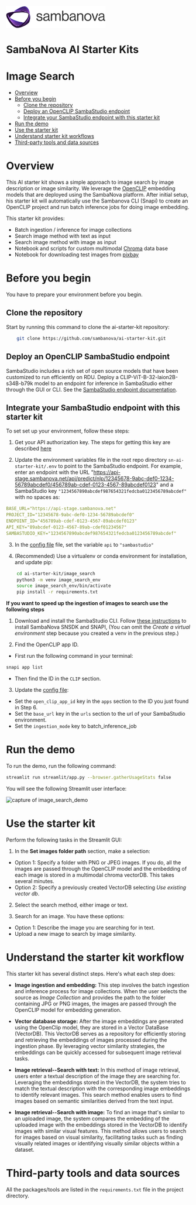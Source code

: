 <a href="https://sambanova.ai/">
<picture>
  <source media="(prefers-color-scheme: dark)" srcset="../images/SambaNova-light-logo-1.png" height="60">
  <img alt="SambaNova logo" src="../images/SambaNova-dark-logo-1.png" height="60">
</picture>
</a>

SambaNova AI Starter Kits
====================
# Image Search
<!-- TOC -->
- [Overview](#overview)
- [Before you begin](#before-you-begin)
    - [Clone the repository](#clone-the-repository)
    - [Deploy an OpenCLIP SambaStudio endpoint](#deploy-an-openclip-sambastudio-endpoint)
    - [Integrate your SambaStudio endpoint with this starter kit](#integrate-your-sambastudio-endpoint-with-this-starter-kit)
- [Run the demo](#run-the-demo)
- [Use the starter kit](#use-the-starter-kit)
- [Understand starter kit workflows](#understand-the-starter-kit-workflow)
- [Third-party tools and data sources](#third-party-tools-and-data-sources)

<!-- /TOC -->


# Overview 

This AI starter kit shows a simple approach to image search by image description or image similarity. We leverage the [OpenCLIP](https://github.com/mlfoundations/open_clip) embedding models that are deployed using the SambaNova platform. After initial setup, his starter kit will automatically use the Sambanova CLI (Snapi) to create an OpenCLIP project and run batch inference jobs for doing image embedding.

This starter kit provides:

- Batch ingestion / inference for image collections
- Search image method with text as input
- Search image method with image as input
- Notebook and scripts for custom multimodal [Chroma](https://docs.trychroma.com/multi-modal) data base
- Notebook for downloading test images from [pixbay](https://pixabay.com/)  

# Before you begin

You have to prepare your environment before you begin. 

## Clone the repository

Start by running this command to clone the ai-starter-kit repository: 

```bash
    git clone https://github.com/sambanova/ai-starter-kit.git
```

## Deploy an OpenCLIP SambaStudio endpoint

SambaStudio includes a rich set of open source models that have been customized to run efficiently on RDU. Deploy a CLIP-ViT-B-32-laion2B-s34B-b79k model to an endpoint for inference in SambaStudio either through the GUI or CLI. See the [SambaStudio endpoint documentation](https://docs.sambanova.ai/sambastudio/latest/endpoints.html). 


## Integrate your SambaStudio endpoint with this starter kit

To set set up your environment, follow these steps: 

1. Get your API authorization key. The steps for getting this key are described [here](https://docs.sambanova.ai/sambastudio/latest/cli-setup.html#_acquire_the_api_key)

2. Update the environment variables file in the root repo directory `sn-ai-starter-kit/.env` to point to the SambaStudio endpoint. For example, enter an endpoint with the URL "https://api-stage.sambanova.net/api/predict/nlp/12345678-9abc-def0-1234-56789abcdef0/456789ab-cdef-0123-4567-89abcdef0123" and a SambaStudio key `"1234567890abcdef987654321fedcba0123456789abcdef"` with no spaces as:

```yaml
BASE_URL="https://api-stage.sambanova.net"
PROJECT_ID="12345678-9abc-def0-1234-56789abcdef0"
ENDPOINT_ID="456789ab-cdef-0123-4567-89abcdef0123"
API_KEY="89abcdef-0123-4567-89ab-cdef01234567"
SAMBASTUDIO_KEY="1234567890abcdef987654321fedcba0123456789abcdef"
```
3. In the [config file](./config.yaml) file, set the variable `api` to `"sambastudio"`    

4. (Recommended) Use a virtualenv or conda environment for installation, and update pip:
```bash
    cd ai-starter-kit/image_search
    python3 -m venv image_search_env
    source image_search_env/bin/activate
    pip install -r requirements.txt
```

**If you want to speed up the ingestion of images to search use the following steps**

1. Download and install the SambaStudio CLI. Follow [these instructions](https://docs.sambanova.ai/sambastudio/latest/cli-setup.html) to install SambaNova SNSDK and SNAPI, (You can omit the *Create a virtual environment* step because you created a venv in the previous step.)

2. Find the OpenCLIP app ID. 
* First run the following command in your terminal:  
```bash
snapi app list 
```
* Then find the ID in the ```CLIP``` section.

3. Update the  [config file](./config.yaml):
* Set the `open_clip_app_id` key in the `apps` section to the ID you just found in Step 6. 
* Set the `base_url` key in the `urls` section to the url of your SambaStudio environment.
* Set the `ingestion_mode` key to batch_inference_job


# Run the demo

To run the demo, run the following command:

```bash
streamlit run streamlit/app.py --browser.gatherUsageStats false  
```

You will see the following Streamlit user interface:

![capture of image_search_demo](./docs/image_search.png)


# Use the starter kit 

Perform the following tasks in the Streamlit GUI:

1. In the **Set images folder path** section, make a selection: 
* Option 1: Specify a folder with PNG or JPEG images. If you do, all the images are passed through the OpenCLIP model and the embedding of each image is stored in a multimodal chroma vectorDB. This takes several minutes.
* Option 2: Specify a previously created VectorDB selecting *Use existing vector db*.

2. Select the search method, either image or text.

3. Search for an image. You have these options: 
* Option 1: Describe the image you are searching for in text.
* Upload a new image to search by image similarity.

# Understand the starter kit workflow

This starter kit has several distinct steps. Here's what each step does: 

* **Image ingestion and embedding:** This step involves the batch ingestion and inference process for image collections. When the user selects the source as *Image Collection* and provides the path to the folder containing JPG or PNG images, the images are passed through the OpenCLIP model for embedding generation.

* **Vector database storage:** After the image embeddings are generated using the OpenClip model, they are stored in a Vector DataBase (VectorDB). This VectorDB serves as a repository for efficiently storing and retrieving the embeddings of images processed during the ingestion phase. By leveraging vector similarity strategies, the embeddings can be quickly accessed for subsequent image retrieval tasks.

* **Image retrieval--Search with text:** In this method of image retrieval, users enter a textual description of the image they are searching for. Leveraging the embeddings stored in the VectorDB, the system tries to match the textual description with the corresponding image embeddings to identify relevant images. This search method enables users to find images based on semantic similarities derived from the text input.

* **Image retrieval--Search with image:** To find an image that's similar to an uploaded image, the system compares the embedding of the uploaded image with the embeddings stored in the VectorDB to identify images with similar visual features. This method allows users to search for images based on visual similarity, facilitating tasks such as finding visually related images or identifying visually similar objects within a dataset.

# Third-party tools and data sources

All the packages/tools are listed in the `requirements.txt` file in the project directory.
